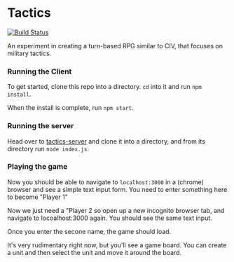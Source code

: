# Tactics 

[![Build Status](https://travis-ci.org/Jiert/tactics.svg?branch=master)](https://travis-ci.org/Jiert/tactics)

An experiment in creating a turn-based RPG similar to CIV, that focuses on military tactics.

### Running the Client
To get started, clone this repo into a directory. `cd` into it and run `npm install`.

When the install is complete, run `npm start`.

### Running the server
Head over to [tactics-server](https://github.com/jiert/tactics-server) and clone it into a directory, and from its directory run `node index.js`.

### Playing the game
Now you should be able to navigate to `localhost:3000` in a (chrome) browser and see a simple text input form. You need to enter something here to become "Player 1"

Now we just need a "Player 2 so open up a new incognito browser tab, and navigate to locoalhost:3000 again. You should see the same text input.

Once you enter the secone name, the game should load.

It's very rudimentary right now, but you'll see a game board. You can create a unit and then select the unit and move it around the board.
